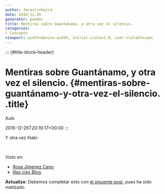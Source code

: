 ```yaml
---
author: Jmcastinheira
date: 2016-12-26
generator: pandoc
title: Mentiras sobre Guantánamo, y otra vez el silencio.
categories:
- Concepto
viewport: width=device-width, initial-scale=1.0, user-scalable=yes
---
```


::: {#title-block-header}
# Mentiras sobre Guantánamo, y otra vez el silencio. {#mentiras-sobre-guantánamo-y-otra-vez-el-silencio. .title}

Aulo

2016-12-26T20:19:17+00:00
:::

Y otra vez Iñaki:

 

Visto en:

-   [Rosa Jimenez
    Cano](http://www.rosajc.com/2008/12/23/gabilondo-cuatro-zp-mentira-cia-vuelos/).
-   [Illas cíes
    Blog](http://islascies.blogspot.com/2008/12/algo-serio-y-nada-grato.html).

**Actualizo**: Debemos completar esto con [el siguente
post](http://entelequia.bligoo.com/content/view/384715/Corrigiendo_que_es_gerundio.html),
pues ha sido matizado.
